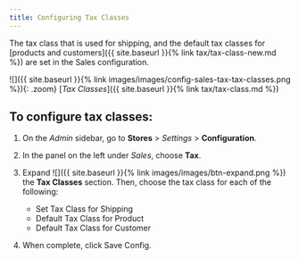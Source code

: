 ```yaml
---
title: Configuring Tax Classes
---
```


The tax class that is used for shipping, and the default tax classes for [products and customers]({{ site.baseurl }}{% link tax/tax-class-new.md %}) are set in the Sales configuration.

![]({{ site.baseurl }}{% link images/images/config-sales-tax-tax-classes.png %}){: .zoom}
[_Tax Classes_]({{ site.baseurl }}{% link tax/tax-class.md %})

## To configure tax classes:

1. On the _Admin_ sidebar, go to **Stores** > _Settings_ > **Configuration**.

1. In the panel on the left under _Sales_, choose **Tax**.

1. Expand ![]({{ site.baseurl }}{% link images/images/btn-expand.png %}) the **Tax Classes** section. Then, choose the tax class for each of the following:

    - Set Tax Class for Shipping
    - Default Tax Class for Product
    - Default Tax Class for Customer

1. When complete, click <span class="btn">Save Config</span>.
